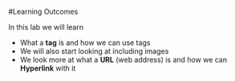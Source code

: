 #Learning Outcomes

In this lab we will learn

- What a **tag** is and how we can use tags 
- We will also start looking at including images
- We look more at what a **URL** (web address) is and how we can **Hyperlink** with it

